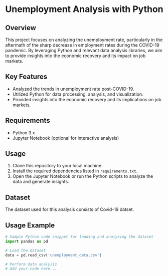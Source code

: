 # Unemployment Analysis with Python

## Overview
This project focuses on analyzing the unemployment rate, particularly in the aftermath of the sharp decrease in employment rates during the COVID-19 pandemic. By leveraging Python and relevant data analysis libraries, we aim to provide insights into the economic recovery and its impact on job markets.

## Key Features
- Analyzed the trends in unemployment rate post-COVID-19.
- Utilized Python for data processing, analysis, and visualization.
- Provided insights into the economic recovery and its implications on job markets.

## Requirements
- Python 3.x
- Jupyter Notebook (optional for interactive analysis)

## Usage
1. Clone this repository to your local machine.
2. Install the required dependencies listed in `requirements.txt`.
3. Open the Jupyter Notebook or run the Python scripts to analyze the data and generate insights.

## Dataset
The dataset used for this analysis consists of Covid-19 datset. 

## Usage Example
```python
# Sample Python code snippet for loading and analyzing the dataset
import pandas as pd

# Load the dataset
data = pd.read_csv('unemployment_data.csv')

# Perform data analysis
# Add your code here...
